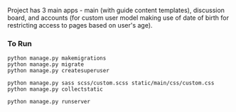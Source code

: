 Project has 3 main apps - main (with guide content templates), discussion board, and accounts (for custom user model making use of date of birth for restricting access to pages based on user's age).

### To Run

```
python manage.py makemigrations
python manage.py migrate
python manage.py createsuperuser

python manage.py sass scss/custom.scss static/main/css/custom.css
python manage.py collectstatic

python manage.py runserver
```

